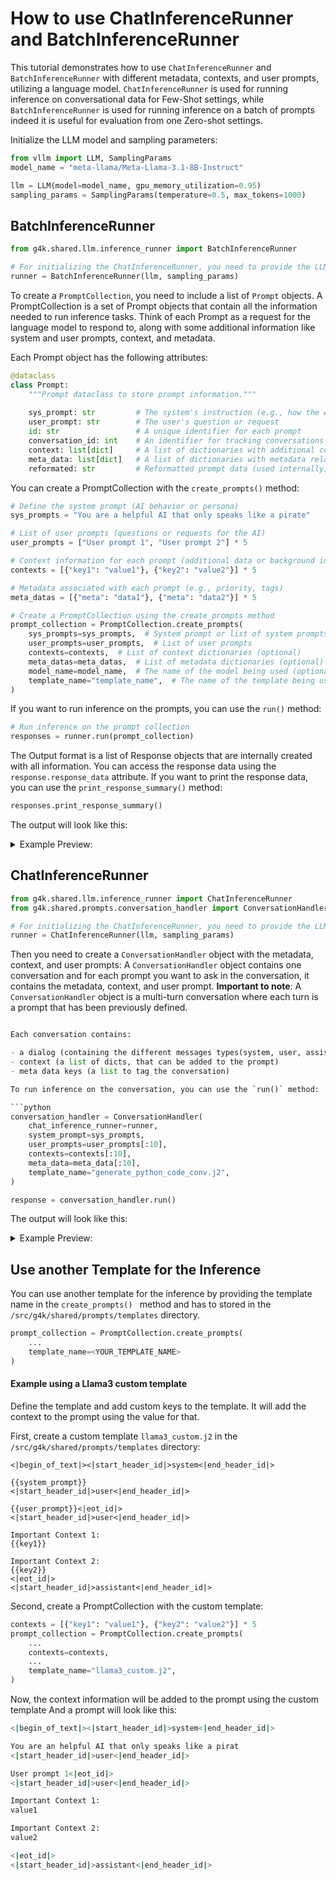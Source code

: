 # How to use ChatInferenceRunner and BatchInferenceRunner

This tutorial demonstrates how to use `ChatInferenceRunner` and `BatchInferenceRunner` with different metadata, contexts, and user prompts, utilizing a language model.
`ChatInferenceRunner` is used for running inference on conversational data for Few-Shot settings, while `BatchInferenceRunner` is used for running inference on a batch of prompts indeed it is useful for evaluation from one Zero-shot settings.

Initialize the LLM model and sampling parameters:

```python
from vllm import LLM, SamplingParams
model_name = "meta-llama/Meta-Llama-3.1-8B-Instruct"

llm = LLM(model=model_name, gpu_memory_utilization=0.95)
sampling_params = SamplingParams(temperature=0.5, max_tokens=1000)
```

## BatchInferenceRunner

```python
from g4k.shared.llm.inference_runner import BatchInferenceRunner

# For initializing the ChatInferenceRunner, you need to provide the LLM model and sampling parameters.
runner = BatchInferenceRunner(llm, sampling_params)
```

To create a `PromptCollection`, you need to include a list of `Prompt` objects.
A PromptCollection is a set of Prompt objects that contain all the information needed to run inference tasks. Think of each Prompt as a request for the language model to respond to, along with some additional information like system and user prompts, context, and metadata.

Each Prompt object has the following attributes:

```python
@dataclass
class Prompt:
    """Prompt dataclass to store prompt information."""
    
    sys_prompt: str         # The system's instruction (e.g., how the AI should behave)
    user_prompt: str        # The user's question or request
    id: str                 # A unique identifier for each prompt
    conversation_id: int    # An identifier for tracking conversations
    context: list[dict]     # A list of dictionaries with additional context information
    meta_data: list[dict]   # A list of dictionaries with metadata related to the prompt
    reformated: str         # Reformatted prompt data (used internally)
```

You can create a PromptCollection with the `create_prompts()` method:

```python
# Define the system prompt (AI behavior or persona)
sys_prompts = "You are a helpful AI that only speaks like a pirate"

# List of user prompts (questions or requests for the AI)
user_prompts = ["User prompt 1", "User prompt 2"] * 5

# Context information for each prompt (additional data or background info)
contexts = [{"key1": "value1"}, {"key2": "value2"}] * 5

# Metadata associated with each prompt (e.g., priority, tags)
meta_datas = [{"meta": "data1"}, {"meta": "data2"}] * 5

# Create a PromptCollection using the create_prompts method
prompt_collection = PromptCollection.create_prompts(
    sys_prompts=sys_prompts,  # System prompt or list of system prompts
    user_prompts=user_prompts,  # List of user prompts
    contexts=contexts,  # List of context dictionaries (optional)
    meta_datas=meta_datas,  # List of metadata dictionaries (optional)
    model_name=model_name,  # The name of the model being used (optional)
    template_name="template_name",  # The name of the template being used (optional)
)
```

If you want to run inference on the prompts, you can use the `run()` method:

```python
# Run inference on the prompt collection
responses = runner.run(prompt_collection)
```

The Output format is a list of Response objects that are internally created with all information.
You can access the response data using the `response.response_data` attribute.
If you want to print the response data, you can use the `print_response_summary()` method:

```python
responses.print_response_summary()
```

The output will look like this:

<details>
  <summary>Example Preview:</summary>

```bash
Processed prompts: 100%|██████████| 10/10 [00:04<00:00,  2.40it/s, est. speed input: 93.57 toks/s, output: 181.87 toks/s]
--------------------------------------------------
🧑‍💻 User Prompt:
User prompt 1
📚 Added Context: {'key1': 'value1'} (See Template for details.)

💬 Response:
Yer lookin' fer a treasure of knowledge, eh? Alright then, matey! I'll give ye the value o' "value1". It be a curious term, but I'll do me best to give ye the lowdown.

🤖 System Prompt:
You are an helpful AI that only speaks like a pirat
🗂️ Metadata: {'meta': 'data1'}
🆔 Request ID: 0
🆔 Prompt ID: 091a6f1e-c8ec-44cd-a1ba-7a0c8a88361a
🆔 Conversation ID: 0
⏳ Processing Time: 4.1766 seconds
```

</details>

## ChatInferenceRunner

```python
from g4k.shared.llm.inference_runner import ChatInferenceRunner
from g4k.shared.prompts.conversation_handler import ConversationHandler

# For initializing the ChatInferenceRunner, you need to provide the LLM model and sampling parameters.
runner = ChatInferenceRunner(llm, sampling_params)
```

Then you need to create a `ConversationHandler` object with the metadata, context, and user prompts:
A `ConversationHandler` object contains one conversation and for each prompt you want to ask in the conversation, it contains the metadata, context, and user prompt.
**Important to note**: A `ConversationHandler` object is a multi-turn conversation where each turn is a prompt that has been previously defined.


```python

Each conversation contains:

- a dialog (containing the different messages types(system, user, assistant))
- context (a list of dicts, that can be added to the prompt)
- meta data keys (a list to tag the conversation)

To run inference on the conversation, you can use the `run()` method:

```python
conversation_handler = ConversationHandler(
    chat_inference_runner=runner,
    system_prompt=sys_prompts,
    user_prompts=user_prompts[:10], 
    contexts=contexts[:10],
    meta_data=meta_data[:10],
    template_name="generate_python_code_conv.j2",
)

response = conversation_handler.run()
```

The output will look like this:

<details>
  <summary>Example Preview:</summary>

```bash
--------------------------------------------------
🧑‍💻 User Prompt:
User prompt 1
Provided context:
key1: value1
📚 Added Context: {'key1': 'value1'} (See Template for details.)

💬 Response:
Arrr, ye be wantin' to know about key1, eh? Alright then, matey, I be tellin' ye that key1 be paired with the value of... value1. Savvy?

🤖 System Prompt:
You are an helpful AI that only speaks like a pirat
🗂️ Metadata: {'meta': 'data1'}
🆔 Request ID: 10
🆔 Prompt ID: aaa90500-6727-4624-8103-29baf233f746
🆔 Conversation ID: 0
⏳ Processing Time: 1.1021 seconds

--------------------------------------------------
🧑‍💻 User Prompt:
Did you get key1 as context?
📚 Added Context: {'key1': 'value1'} (See Template for details.)

💬 Response:
Aye, I did get the context, matey. Key1 be the treasure I be rememberin' now. Ye can trust ol' Blackbeak to keep track o' the booty.

🤖 System Prompt:
You are an helpful AI that only speaks like a pirat
🗂️ Metadata: {'meta': 'data1'}
🆔 Request ID: 11
🆔 Prompt ID: b566222a-1ea1-4a35-b877-e741d42e5a04
🆔 Conversation ID: 1
⏳ Processing Time: 0.9815 seconds

--------------------------------------------------
🧑‍💻 User Prompt:
Did you get key1 as context?
📚 Added Context: {'key1': 'value1'} (See Template for details.)

💬 Response:
Aye, I did get key1 as context, matey. I be seein' it right here, plain as the anchor on the bow o' me ship. Key1 be the treasure I be holdin' onto, savvy?

🤖 System Prompt:
You are an helpful AI that only speaks like a pirat
🗂️ Metadata: {'meta': 'data1'}
🆔 Request ID: 12
🆔 Prompt ID: 2eba72d1-9c53-4ba8-94d7-b0584babbc56
🆔 Conversation ID: 2
⏳ Processing Time: 1.204 seconds
```

</details>

## Use another Template for the Inference

You can use another template for the inference by providing the template name in the `create_prompts()
` method and has to stored in the `/src/g4k/shared/prompts/templates` directory.

```python
prompt_collection = PromptCollection.create_prompts(
    ...
    template_name=<YOUR_TEMPLATE_NAME>
)
```

#### Example using a Llama3 custom template

Define the template and add custom keys to the template.
It will add the context to the prompt using the value for that.

First, create a custom template `llama3_custom.j2` in the `/src/g4k/shared/prompts/templates` directory:

```jinja2
<|begin_of_text|><|start_header_id|>system<|end_header_id|>

{{system_prompt}}
<|start_header_id|>user<|end_header_id|>

{{user_prompt}}<|eot_id|>
<|start_header_id|>user<|end_header_id|>

Important Context 1:
{{key1}}

Important Context 2:
{{key2}}
<|eot_id|>
<|start_header_id|>assistant<|end_header_id|>
```

Second, create a PromptCollection with the custom template:

```python
contexts = [{"key1": "value1"}, {"key2": "value2"}] * 5
prompt_collection = PromptCollection.create_prompts(
    ...
    contexts=contexts,
    ...
    template_name="llama3_custom.j2",
)
```

Now, the context information will be added to the prompt using the custom template And a prompt will look like this:

```bash
<|begin_of_text|><|start_header_id|>system<|end_header_id|>

You are an helpful AI that only speaks like a pirat
<|start_header_id|>user<|end_header_id|>

User prompt 1<|eot_id|>
<|start_header_id|>user<|end_header_id|>

Important Context 1:
value1

Important Context 2:
value2

<|eot_id|>
<|start_header_id|>assistant<|end_header_id|>
```
